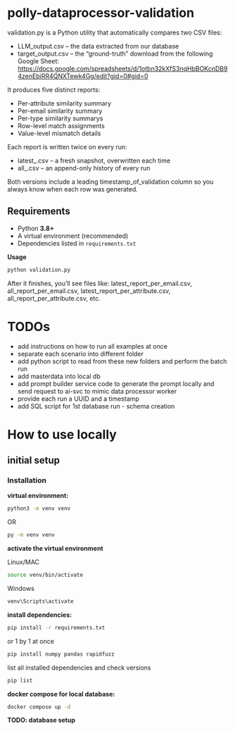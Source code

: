 # polly-dataprocessor-validation

validation.py is a Python utility that automatically compares two CSV files:
* LLM_output.csv – the data extracted from our database
* target_output.csv – the “ground-truth” download from the following Google Sheet: https://docs.google.com/spreadsheets/d/1otbn32kXfS3nqHbBOKcnDB94zenEbiRR4QNXTewk4Gg/edit?gid=0#gid=0

It produces five distinct reports:

* Per-attribute similarity summary
* Per-email similarity summary
* Per-type similarity summarys
* Row-level match assignments
* Value-level mismatch details

Each report is written twice on every run:
* latest_<report>.csv – a fresh snapshot, overwritten each time
* all_<report>.csv – an append-only history of every run

Both versions include a leading timestamp_of_validation column so you always know when each row was generated.

## Requirements

- Python **3.8+**  
- A virtual environment (recommended)  
- Dependencies listed in `requirements.txt`


**Usage**
```bash
python validation.py
```
After it finishes, you’ll see files like:
latest_report_per_email.csv, all_report_per_email.csv, latest_report_per_attribute.csv, all_report_per_attribute.csv, etc.

# TODOs

- add instructions on how to run all examples at once
- separate each scenario into different folder 
- add python script to read from these new folders and perform the batch run
- add masterdata into local db
- add prompt builder service code to generate the prompt locally and send request to ai-svc to mimic data processor worker
- provide each run a UUID and a timestamp
- add SQL script for 1st database run - schema creation

# How to use locally

## initial setup 

### Installation
**virtual environment:**

```bash
python3 -m venv venv
```

OR 
```bash
py -m venv venv
```

**activate the virtual environment**

Linux/MAC
```bash
source venv/bin/activate
```

Windows 
```bash
venv\Scripts\activate
```

**install dependencies:**

```bash
pip install -r requirements.txt
```

or 1 by 1 at once

```bash
pip install numpy pandas rapidfuzz
```

list all installed dependencies and check versions

```bash
pip list
```


**docker compose for local database:**

```bash
docker compose up -d
```

**TODO: database setup**


